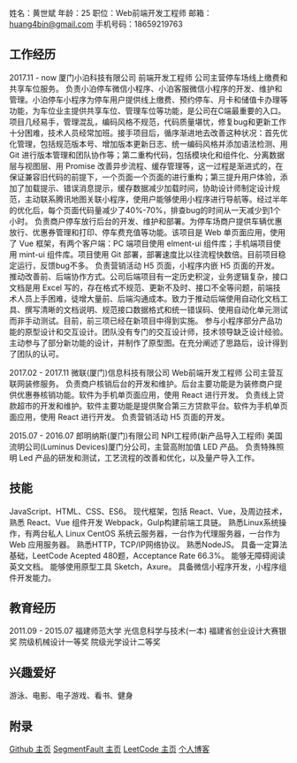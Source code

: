 姓名：黄世斌
年龄：25
职位：Web前端开发工程师
邮箱：huang4bin@gmail.com
手机号码：18659219763

## 工作经历

2017.11 - now 厦门小泊科技有限公司 前端开发工程师
公司主营停车场线上缴费和共享车位服务。
负责小泊停车微信小程序、小泊客服微信小程序的开发、维护和管理。小泊停车小程序为停车用户提供线上缴费、预约停车、月卡和储值卡办理等功能，为车位业主提供共享车位、管理车位等功能，是公司在C端最重要的入口。项目几经易手，管理混乱，编码风格不规范，代码质量堪忧，修复bug和更新工作十分困难，技术人员经常加班。接手项目后，循序渐进地去改善这种状况：首先优化管理，包括规范版本号、增加版本更新日志、统一编码风格并添加语法检测、用 Git 进行版本管理和团队协作等；第二重构代码，包括模块化和组件化、分离数据层与视图层、用 Promise 改善异步流程、缓存管理等，这一过程是渐进式的，在保证兼容旧代码的前提下，一个页面一个页面的进行重构；第三提升用户体验，添加了加载提示、错误消息提示，缓存数据减少加载时间，协助设计师制定设计规范，主动联系腾讯地图关联小程序，使用户能够使用小程序进行导航等。经过半年的优化后，每个页面代码量减少了40%-70%，排查bug的时间从一天减少到1个小时。
负责商户停车放行后台的开发、维护和部署。为停车场商户提供车辆优惠放行、优惠券管理和打印、停车费充值等功能。该项目是 Web 单页面应用，使用了 Vue 框架，有两个客户端：PC 端项目使用 elment-ui 组件库；手机端项目使用 mint-ui 组件库。项目使用 Git 部署，部署速度比以往流程快数倍。目前项目稳定运行，反馈bug不多。
负责营销活动 H5 页面，小程序内嵌 H5 页面的开发。
推动改善前、后端协作方式。公司后端项目有一定历史积淀，业务逻辑复杂，接口文档是用 Excel 写的，存在格式不规范、更新不及时、接口不全等问题，前端技术人员上手困难，徒增大量前、后端沟通成本。致力于推动后端使用自动化文档工具、撰写清晰的文档说明、规范接口数据格式和统一错误码、使用自动化单元测试而非手动测试。目前，前三项已经在新项目中得到实施。
参与小程序部分产品功能的原型设计和交互设计。团队没有专门的交互设计师，技术领导缺乏设计经验。主动参与了部分新功能的设计，并制作了原型图。在充分阐述了思路后，设计得到了团队的认可。


2017.02 - 2017.11 微联(厦门)信息科技有限公司 Web前端开发工程师
公司主营互联网装修服务。
负责商户核销后台的开发和维护。后台主要功能是为装修商户提供优惠券核销功能。软件为手机单页面应用，使用 React 进行开发。
负责线上贷款超市的开发和维护。软件主要功能是提供聚合第三方贷款平台。软件为手机单页面应用，使用 React 进行开发。
负责营销活动 H5 页面的开发。


2015.07 - 2016.07 郎明纳斯(厦门)有限公司  NPI工程师(新产品导入工程师)
美国流明公司(Luminus Devices)厦门分公司，主营高附加值 LED 产品。
负责特殊照明 Led 产品的研发和测试，工艺流程的改善和优化，以及量产导入工作。

## 技能
JavaScript、HTML、CSS、ES6。
现代框架，包括 React、Vue，及周边技术，熟悉 React、Vue 组件开发
Webpack，Gulp构建前端工具链。
熟悉Linux系统操作，有两台私人 Linux CentOS 系统云服务器，一台作为代理服务器，一台作为 Web 应用服务器。
熟悉HTTP，TCP/IP网络协议。
熟悉NodeJS。
具备一定算法基础，LeetCode Acepted 480题，Acceptance Rate 66.3%。
能够无障碍阅读英文文档。
能够使用原型工具 Sketch，Axure。
具备微信小程序开发，小程序组件开发能力。

## 教育经历

2011.09 - 2015.07 福建师范大学 光信息科学与技术(一本)
福建省创业设计大赛银奖 院级机械设计一等奖 院级光学设计二等奖

## 兴趣爱好

游泳、电影、电子游戏、看书、健身

## 附录

[Github 主页](https://github.com/huangbuyi)
[SegmentFault 主页](https://segmentfault.com/u/notebin)
[LeetCode 主页](https://leetcode.com/huang4bin/)
[个人博客](https://hsb0.com/blog)